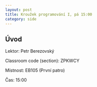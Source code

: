 ```yaml
---
layout: post
title: Kroužek programování I, pá 15:00
category: side
---
```

## Úvod

Lektor: Petr Berezovský

Classroom code (section): ZPKWCY

Místnost: EB105 (První patro)

Čas: 15:00
